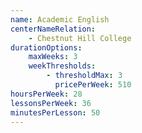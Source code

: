 ```yaml
---
name: Academic English
centerNameRelation:
    - Chestnut Hill College
durationOptions:
    maxWeeks: 3
    weekThresholds:
        - thresholdMax: 3
          pricePerWeek: 510
hoursPerWeek: 28
lessonsPerWeek: 36
minutesPerLesson: 50
---
```

